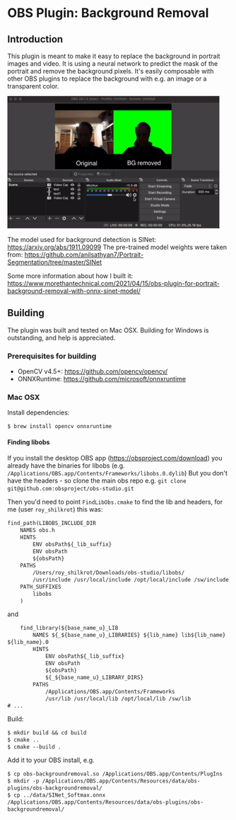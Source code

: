 # OBS Plugin: Background Removal

## Introduction

This plugin is meant to make it easy to replace the background in portrait images and video.
It is using a neural network to predict the mask of the portrait and remove the background pixels.
It's easily composable with other OBS plugins to replace the background with e.g. an image or
a transparent color.

![](demo.gif)

The model used for background detection is SINet: https://arxiv.org/abs/1911.09099
The pre-trained model weights were taken from: https://github.com/anilsathyan7/Portrait-Segmentation/tree/master/SINet

Some more information about how I built it: https://www.morethantechnical.com/2021/04/15/obs-plugin-for-portrait-background-removal-with-onnx-sinet-model/

## Building

The plugin was built and tested on Mac OSX. Building for Windows is outstanding, and help is appreciated.

### Prerequisites for building
- OpenCV v4.5+: https://github.com/opencv/opencv/
- ONNXRuntime: https://github.com/microsoft/onnxruntime

### Mac OSX

Install dependencies:
```
$ brew install opencv onnxruntime
```

#### Finding libobs

If you install the desktop OBS app (https://obsproject.com/download) you already have the binaries for libobs (e.g. `/Applications/OBS.app/Contents/Frameworks/libobs.0.dylib`)
But you don't have the headers - so clone the main obs repo e.g. `git clone git@github.com:obsproject/obs-studio.git`

Then you'd need to point `FindLibObs.cmake` to find the lib and headers, for me (user `roy_shilkrot`) this was:
```
find_path(LIBOBS_INCLUDE_DIR
	NAMES obs.h
	HINTS
		ENV obsPath${_lib_suffix}
		ENV obsPath
		${obsPath}
	PATHS
		/Users/roy_shilkrot/Downloads/obs-studio/libobs/
		/usr/include /usr/local/include /opt/local/include /sw/include
	PATH_SUFFIXES
		libobs
	)
```
and
```
	find_library(${base_name_u}_LIB
		NAMES ${_${base_name_u}_LIBRARIES} ${lib_name} lib${lib_name} ${lib_name}.0
		HINTS
			ENV obsPath${_lib_suffix}
			ENV obsPath
			${obsPath}
			${_${base_name_u}_LIBRARY_DIRS}
		PATHS
			/Applications/OBS.app/Contents/Frameworks
			/usr/lib /usr/local/lib /opt/local/lib /sw/lib
# ...
```

Build:
```
$ mkdir build && cd build
$ cmake ..
$ cmake --build .
```

Add it to your OBS install, e.g.
```
$ cp obs-backgroundremoval.so /Applications/OBS.app/Contents/PlugIns
$ mkdir -p /Applications/OBS.app/Contents/Resources/data/obs-plugins/obs-backgroundremoval/
$ cp ../data/SINet_Softmax.onnx /Applications/OBS.app/Contents/Resources/data/obs-plugins/obs-backgroundremoval/
```

